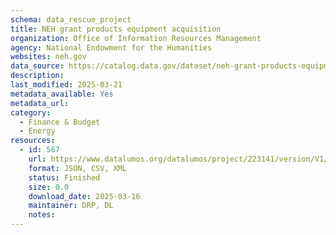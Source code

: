 ```yaml
---
schema: data_rescue_project 
title: NEH grant products equipment acquisition
organization: Office of Information Resources Management
agency: National Endowment for the Humanities
websites: neh.gov
data_source: https://catalog.data.gov/dataset/neh-grant-products-equipment-acquisition
description: 
last_modified: 2025-03-21
metadata_available: Yes
metadata_url: 
category:
  - Finance & Budget 
  - Energy 
resources:
  - id: 567
    url: https://www.datalumos.org/datalumos/project/223141/version/V1/view
    format: JSON, CSV, XML
    status: Finished
    size: 0.0
    download_date: 2025-03-16
    maintainer: DRP, DL
    notes: 
---
```

